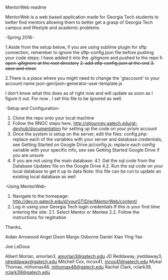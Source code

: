 MentorWeb readme

MentorWeb is a web based application made for Georgia Tech students to better find mentors allowing them to better get a grasp of Georgia Tech campus and lifestyle and academic problems. 

-Spring 2016-

1.Aside from the setup below, if you are using sublime plugin for sftp connection, remember to ignore the sftp-config.json file before pushing your code
	steps:
		I have added it into the .gitignore and pushed to the repo
		~~1. open .gitignore at the root directory~~
		~~2. add stfp-config.json at the end~~
		~~3. save and close~~

2.There is a place where you might need to change the 'gtaccount' to your account name 
	json-gen/json-generator-user-template.js

  I don't know what this does as of right now and will update as soon as I figure it out.
  For now , I set this file to be ignored as well.



-Setup and Configuration-
1. Clone the repo onto your local machine
2. Follow the RNOC steps here, http://gtjourney.gatech.edu/gt-devhub/documentation for setting up the code on your prism account
3. Once the system is setup on the server, edit the files:
	config.php:
		replace each of the variables with your server and database credentials, see Getting Started on Google Drive
	js/config.js:
		replace each config variable with your specific info, see see Getting Started Google Drive if you are unsure
4. If you are not using the main database:
	4.1. Get the sql code from the Database Updates file on the Google Drive
	4.2. Run the sql code on your local database to get it up to data
		Note: this file can be run to update an existing local database as well

-Using MentorWeb-
1. Navigate to the homepage: http://dev.m.gatech.edu/d/yourGTID/w/MentorWeb/content/
2. Log in using your Georgia Tech login credentials
	If this is your first time entering the site:
	2.1. Select Mentor or Mentee
	2.2. Follow the instructions for regitration
	

Thanks,

Aidan Arrowood
Angel Dixon
Margo Osborne
Daniel Xiao
Ying Yao

Joe LeDoux

Albert Morlan, amorlan3, amorlan3@gatech.edu
JD Reddaway, jreddaway3, jdreddaway@gatech.edu
Mitchell Cox, mcox41, mcox41@gatech.edu
Mykal Thomas, mthomas46, mthomas46@gatech.edu
Rachel Clark, rclark39, rclark39@gatech.edu
